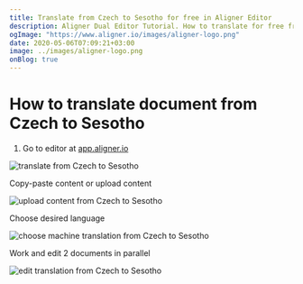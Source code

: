 ```yaml
---
title: Translate from Czech to Sesotho for free in Aligner Editor
description: Aligner Dual Editor Tutorial. How to translate for free from Czech to Sesotho. Aligner is multilingual document management platform. 
ogImage: "https://www.aligner.io/images/aligner-logo.png"
date: 2020-05-06T07:09:21+03:00
image: ../images/aligner-logo.png
onBlog: true
---
```


# How to translate document from Czech to Sesotho

1. Go to editor at [app.aligner.io](https://app.aligner.io "Aligner App web page")

![translate from Czech to Sesotho](../aligner-blank-editor.png "translate from Czech to Sesotho")

Copy-paste content or upload content

![upload content from Czech to Sesotho](../aligner-uploaded-document.png "upload content from Czech to Sesotho")

Choose desired language

![choose machine translation from Czech to Sesotho](../aligner-language-dropdown.png "choose machine translation from Czech to Sesotho")

Work and edit 2 documents in parallel

![edit translation from Czech to Sesotho](../aligner-double-sitded-editor.png "edit translation from Czech to Sesotho")

